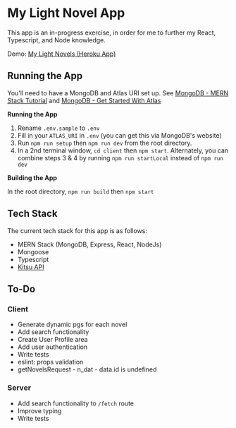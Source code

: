 # My Light Novel App

This app is an in-progress exercise, in order for me to further my React, Typescript, and Node knowledge.

Demo: [My Light Novels (Heroku App)](https://my-light-novels.herokuapp.com/)

## Running the App

You'll need to have a MongoDB and Atlas URI set up. See [MongoDB - MERN Stack Tutorial](https://www.mongodb.com/languages/mern-stack-tutorial) and [MongoDB - Get Started With Atlas](https://docs.atlas.mongodb.com/getting-started/)

**Running the App**

1. Rename `.env.sample` to `.env`
2. Fill in your `ATLAS_URI` in `.env` (you can get this via MongoDB's website)
3. Run `npm run setup` then `npm run dev` from the root directory.
4. In a 2nd terminal window, `cd client` then `npm start`. Alternately, you can combine steps 3 & 4 by running `npm run startLocal` instead of `npm run dev`

**Building the App**

In the root directory, `npm run build` then `npm start`

## Tech Stack

The current tech stack for this app is as follows:

- MERN Stack (MongoDB, Express, React, NodeJs)
- Mongoose
- Typescript
- [Kitsu API](https://kitsu.docs.apiary.io/)

## To-Do

### Client

- Generate dynamic pgs for each novel
- Add search functionality
- Create User Profile area
- Add user authentication
- Write tests
- eslint: props validation
- getNovelsRequest - n_dat - data.id is undefined

### Server

- Add search functionality to `/fetch` route
- Improve typing
- Write tests
